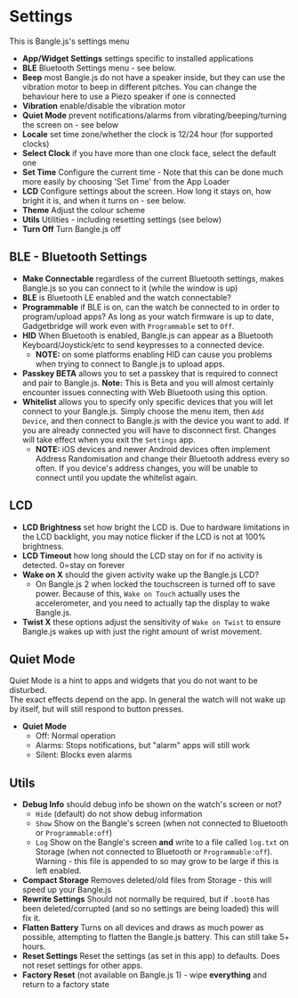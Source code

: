 # Settings

This is Bangle.js's settings menu

* **App/Widget Settings** settings specific to installed applications
* **BLE** Bluetooth Settings menu - see below.
* **Beep** most Bangle.js do not have a speaker inside, but they can use the vibration motor to beep in different pitches. You can change the behaviour here to use a Piezo speaker if one is connected
* **Vibration** enable/disable the vibration motor
* **Quiet Mode** prevent notifications/alarms from vibrating/beeping/turning the screen on - see below
* **Locale** set time zone/whether the clock is 12/24 hour (for supported clocks)
* **Select Clock** if you have more than one clock face, select the default one
* **Set Time** Configure the current time - Note that this can be done much more easily by choosing 'Set Time' from the App Loader
* **LCD** Configure settings about the screen. How long it stays on, how bright it is, and when it turns on - see below.
* **Theme** Adjust the colour scheme
* **Utils** Utilities - including resetting settings (see below)
* **Turn Off** Turn Bangle.js off

## BLE - Bluetooth Settings

* **Make Connectable** regardless of the current Bluetooth settings, makes Bangle.js so you can connect to it (while the window is up)
* **BLE** is Bluetooth LE enabled and the watch connectable?
* **Programmable** if BLE is on, can the watch be connected to in order to program/upload apps? As long as your watch firmware is up to date, Gadgetbridge will work even with `Programmable` set to `Off`.
* **HID** When Bluetooth is enabled, Bangle.js can appear as a Bluetooth Keyboard/Joystick/etc to send keypresses to a connected device.
  * **NOTE:** on some platforms enabling HID can cause you problems when trying to connect to Bangle.js to upload apps.
* **Passkey BETA** allows you to set a passkey that is required to connect and pair to Bangle.js. **Note:** This is Beta and you will almost certainly encounter issues connecting with Web Bluetooth using this option.
* **Whitelist** allows you to specify only specific devices that you will let connect to your Bangle.js. Simply choose the menu item, then `Add Device`, and then connect to Bangle.js with the device you want to add. If you are already connected you will have to disconnect first. Changes will take effect when you exit the `Settings` app.
  * **NOTE:** iOS devices and newer Android devices often implement Address Randomisation and change their Bluetooth address every so often. If you device's address changes, you will be unable to connect until you update the whitelist again.

## LCD

* **LCD Brightness** set how bright the LCD is. Due to hardware limitations in the LCD backlight, you may notice flicker if the LCD is not at 100% brightness.
* **LCD Timeout** how long should the LCD stay on for if no activity is detected. 0=stay on forever
* **Wake on X** should the given activity wake up the Bangle.js LCD?
  * On Bangle.js 2 when locked the touchscreen is turned off to save power. Because of this,
    `Wake on Touch` actually uses the accelerometer, and you need to actually tap the display to wake Bangle.js.
* **Twist X** these options adjust the sensitivity of `Wake on Twist` to ensure Bangle.js wakes up with just the right amount of wrist movement.



## Quiet Mode

Quiet Mode is a hint to apps and widgets that you do not want to be disturbed.   
The exact effects depend on the app.  In general the watch will not wake up by itself, but will still respond to button presses.

* **Quiet Mode**
  - Off: Normal operation
  - Alarms: Stops notifications, but "alarm" apps will still work
  - Silent: Blocks even alarms

## Utils


* **Debug Info** should debug info be shown on the watch's screen or not?
  * `Hide` (default) do not show debug information
  * `Show` Show on the Bangle's screen (when not connected to Bluetooth or `Programmable:off`)
  * `Log` Show on the Bangle's screen **and** write to a file called `log.txt` on Storage (when not connected to Bluetooth or `Programmable:off`). Warning - this file is appended to so may grow to be large if this is left enabled.
* **Compact Storage** Removes deleted/old files from Storage - this will speed up your Bangle.js
* **Rewrite Settings** Should not normally be required, but if `.boot0` has been deleted/corrupted (and so no settings are being loaded) this will fix it.
* **Flatten Battery** Turns on all devices and draws as much power as possible, attempting to flatten the Bangle.js battery. This can still take 5+ hours.  
* **Reset Settings** Reset the settings (as set in this app) to defaults. Does not reset settings for other apps.
* **Factory Reset** (not available on Bangle.js 1) - wipe **everything** and return to a factory state
